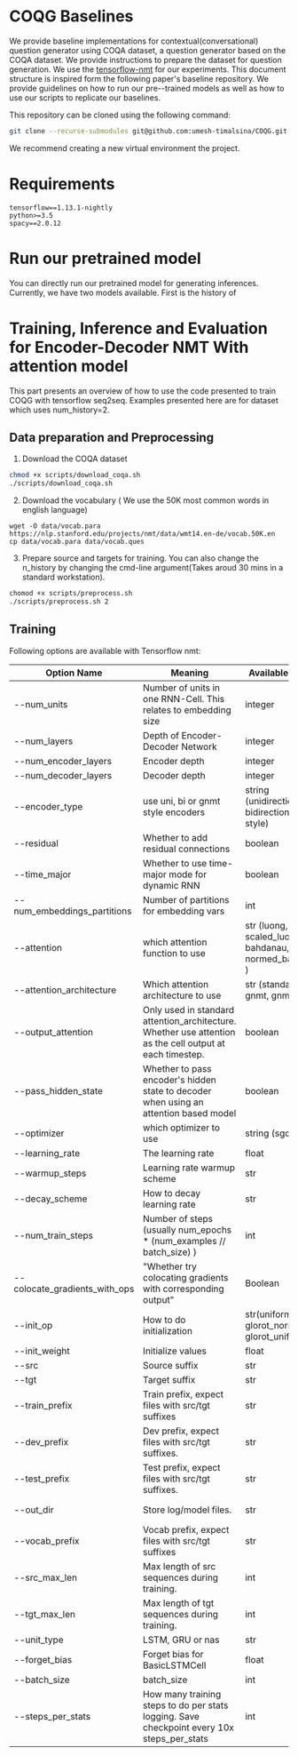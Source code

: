 # COQG Baselines
We provide baseline implementations for contextual(conversational) question generator using COQA dataset, a question generator based on the COQA dataset. We provide instructions to prepare the dataset for question generation. We use the [tensorflow-nmt](https://github.com/tensorflow/nmt "Tensorflow NMT") for our experiments. This document structure is inspired form the following paper's baseline repository. We provide guidelines on how to run our pre--trained models as well as how to use our scripts to replicate our baselines. 

This repository can be cloned using the following command:
```bash
git clone --recurse-submodules git@github.com:umesh-timalsina/COQG.git
```
We recommend creating a new virtual environment the project. 

# Requirements
```
tensorflow==1.13.1-nightly
python>=3.5
spacy==2.0.12
```

# Run our pretrained model
You can directly run our pretrained model for generating inferences. Currently, we have two models available. First is the history of 

# Training, Inference and Evaluation for Encoder-Decoder NMT With attention model
This part presents an overview of how to use the code presented to train COQG with tensorflow seq2seq. Examples presented here are for dataset which uses num_history=2. 

## Data preparation and Preprocessing
1. Download the COQA dataset
```bash
chmod +x scripts/download_coqa.sh
./scripts/download_coqa.sh
```
2. Download the vocabulary ( We use the 50K most common words in english language)
```
wget -O data/vocab.para https://nlp.stanford.edu/projects/nmt/data/wmt14.en-de/vocab.50K.en
cp data/vocab.para data/vocab.ques
```
3. Prepare source and targets for training. You can also change the n_history by changing the cmd-line argument(Takes aroud 30 mins in a standard workstation).
```bash
chomod +x scripts/preprocess.sh 
./scripts/preprocess.sh 2
```

## Training 
Following options are available with Tensorflow nmt:

|Option Name   | Meaning  | Available Values  | Default  | COQG  |
|---|---|---|---|---|
| --num_units  | Number of units in one RNN-Cell. This relates to embedding size  | integer |  32 | 256  |
| --num_layers  | Depth of Encoder-Decoder Network  | integer  | 2  | 2  |
| --num_encoder_layers | Encoder depth | integer | num_layers |  2 |
| --num_decoder_layers | Decoder depth | integer | num_layers |  1 |
| --encoder_type | use uni, bi or gnmt style encoders | string (unidirectional, bidirectional, gnmt style) | uni | gnmt |
| --residual | Whether to add residual connections | boolean | false | false |
| --time_major | Whether to use time-major mode for dynamic RNN | boolean | true | true |
| --num_embeddings_partitions | Number of partitions for embedding vars | int | 0 | 0 |
| --attention | which attention function to use | str (luong, scaled_luong, bahdanau, normed_bahdanau ) | None | scaled_luong, normed_bahdanau |
| --attention_architecture | Which attention architecture to use | str (standard, gnmt, gnmt_v2) | standard | standard |
| --output_attention | Only used in standard attention_architecture. Whether use attention as the cell output at each timestep. | boolean | True | True |
| --pass_hidden_state | Whether to pass encoder's hidden state to decoder when using an attention based model | boolean | True | True |
| --optimizer | which optimizer to use | string (sgd, adam) | sgd | sgd | 
| --learning_rate | The learning rate | float | 1.0 | 1.0 |
| --warmup_steps | Learning rate warmup scheme | str | t2t | t2t |
| --decay_scheme | How to decay learning rate | str | "" | luong234 |
| --num_train_steps | Number of steps (usually num_epochs * (num_examples // batch_size) ) | int | 12000 | 45000 |
| --colocate_gradients_with_ops | "Whether try colocating gradients with corresponding output" | Boolean | True | True |
| --init_op | How to do initialization | str(uniform, glorot_normal, glorot_uniform) | uniform | glorot_normal |
| --init_weight | Initialize values | float | 0.1 | 0.1 |
| --src | Source suffix | str | None | para |
| --tgt | Target suffix | str | None | ques |
| --train_prefix | Train prefix, expect files with src/tgt suffixes | str | None | depends on the model |
| --dev_prefix | Dev prefix, expect files with src/tgt suffixes. | str | None | depends on the model |
| --test_prefix | Test prefix, expect files with src/tgt suffixes. | str | None | depends on the model |
| --out_dir | Store log/model files. | str | None | depends on the model |
| --vocab_prefix | Vocab prefix, expect files with src/tgt suffixes | str | None | vocab |
| --src_max_len | Max length of src sequences during training. | int | 50 | 1000 |
| --tgt_max_len | Max length of tgt sequences during training. | int | 50 | 100  |
| --unit_type | LSTM, GRU or nas | str | lstm | lstm
| --forget_bias | Forget bias for BasicLSTMCell | float | 1.0 | 1.0 |
| --batch_size | batch_size | int | 128 | 128 |
| --steps_per_stats | How many training steps to do per stats logging. Save checkpoint every 10x steps_per_stats | int | 100 | 200 |